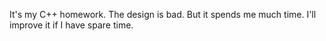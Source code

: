 It's my C++ homework.
The design is bad. But it spends me much time.
I'll improve it if I have spare time.
